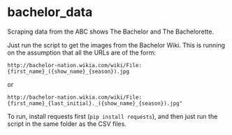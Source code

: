 # bachelor_data
Scraping data from the ABC shows The Bachelor and The Bachelorette.

Just run the script to get the images from the Bachelor Wiki. This is running on the assumption that all the URLs are of the form:

`http://bachelor-nation.wikia.com/wiki/File:{first_name}_({show_name}_{season}).jpg`

or 

`http://bachelor-nation.wikia.com/wiki/File:{first_name}_{last_initial}._({show_name}_{season}).jpg"`

To run, install requests first (`pip install requests`), and then just run the script in the same folder as the CSV files.